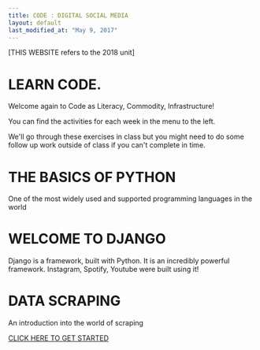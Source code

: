 ```yaml
---
title: CODE : DIGITAL SOCIAL MEDIA
layout: default
last_modified_at: "May 9, 2017"
---
```


[THIS WEBSITE refers to the 2018 unit]

# LEARN CODE.

Welcome again to Code as Literacy, Commodity, Infrastructure!

You can find the activities for each week in the menu to the left.

We'll go through these exercises in class but you might need to do some
follow up work outside of class if you can't complete in time.

# THE BASICS OF  PYTHON
One of the most widely used and supported programming languages in the world

# WELCOME TO  DJANGO
Django is a framework, built with Python. It is an incredibly powerful framework.  Instagram, Spotify, Youtube were built using it!

# DATA SCRAPING
An introduction into the world of scraping

[CLICK HERE TO GET STARTED](/site/welcome)
